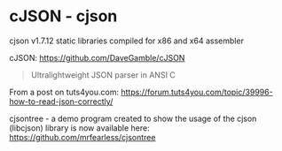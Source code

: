 # cJSON - cjson

cjson v1.7.12 static libraries compiled for x86 and x64 assembler

cJSON: https://github.com/DaveGamble/cJSON

> Ultralightweight JSON parser in ANSI C

From a post on tuts4you.com: https://forum.tuts4you.com/topic/39996-how-to-read-json-correctly/

cjsontree - a demo program created to show the usage of the cjson (libcjson) library is now available here: https://github.com/mrfearless/cjsontree
